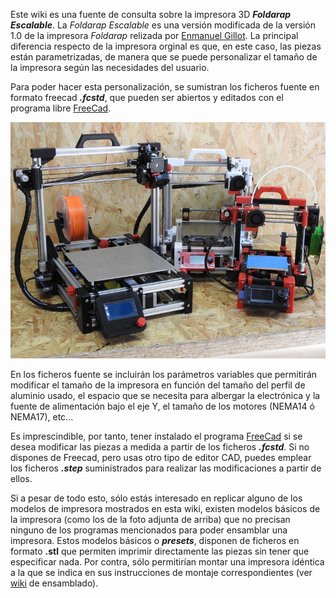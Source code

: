Este wiki es una fuente de consulta sobre la impresora 3D ***Foldarap Escalable***. La *Foldarap Escalable* es una versión modificada de la versión 1.0 de la impresora _Foldarap_ relizada por [Enmanuel Gillot](https://github.com/EmmanuelG/Foldarap). La principal diferencia respecto de la impresora orginal es que, en este caso, las piezas están parametrizadas, de manera que se puede personalizar el tamaño de la impresora según las necesidades del usuario.

Para poder hacer esta personalización, se sumistran los ficheros fuente en formato freecad ***.fcstd***, que pueden ser abiertos y editados con el programa libre [FreeCad](https://www.freecadweb.org/).

![Preset mini, normal y super](pics/scalablefolda.jpg)

En los ficheros fuente se incluirán los parámetros variables que permitirán modificar el tamaño de la impresora en función del tamaño del perfil de aluminio usado, el espacio que se necesita para albergar la electrónica y la fuente de alimentación bajo el eje Y, el tamaño de los motores (NEMA14 ó NEMA17), etc...

Es imprescindible, por tanto, tener instalado el programa [FreeCad](https://www.freecadweb.org/) si se desea modificar las piezas a medida a partir de los ficheros ***.fcstd***. Si no dispones de Freecad, pero usas otro tipo de editor CAD, puedes emplear los ficheros ***.step*** suministrados para realizar las modificaciones a partir de ellos.

Si a pesar de todo esto, sólo estás interesado en replicar alguno de los modelos de impresora mostrados en esta wiki, existen modelos básicos de la impresora (como los de la foto adjunta de arriba) que no precisan ninguno de los programas mencionados para poder ensamblar una impresora. Estos modelos básicos o ***presets***, disponen de ficheros en formato **.stl** que permiten imprimir directamente las piezas sin tener que especificar nada. Por contra, sólo permitirían montar una impresora idéntica a la que se indica en sus instrucciones de montaje correspondientes (ver [wiki](https://github.com/isidorogv/foldarap_escalable/wiki) de ensamblado).


